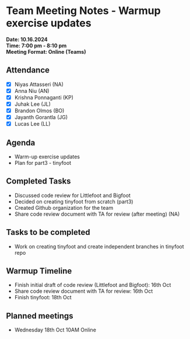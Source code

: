# Team Meeting Notes - Warmup exercise updates

**Date: 10.16.2024**\
**Time: 7:00 pm - 8:10 pm**\
**Meeting Format: Online (Teams)**

## Attendance

- [x] Niyas Attasseri (NA)
- [x] Anna Niu (AN)
- [x] Krishna Ponnaganti (KP)
- [x] Juhak Lee (JL)
- [x] Brandon Olmos (BO)
- [x] Jayanth Gorantla (JG)
- [x] Lucas Lee (LL)

## Agenda

- Warm-up exercise updates
- Plan for part3 - tinyfoot

## Completed Tasks

- Discussed code review for Littlefoot and Bigfoot
- Decided on creating tinyfoot from scratch (part3)
- Created Github organization for the team 
- Share code review document with TA for review (after meeting) (NA)

## Tasks to be completed

- Work on creating tinyfoot and create independent branches in tinyfoot repo

## Warmup Timeline

- Finish initial draft of code review (Littlefoot and Bigfoot): 16th Oct
- Share code review document with TA for review: 16th Oct
- Finish tinyfoot: 18th Oct

## Planned meetings

- Wednesday 18th Oct 10AM Online